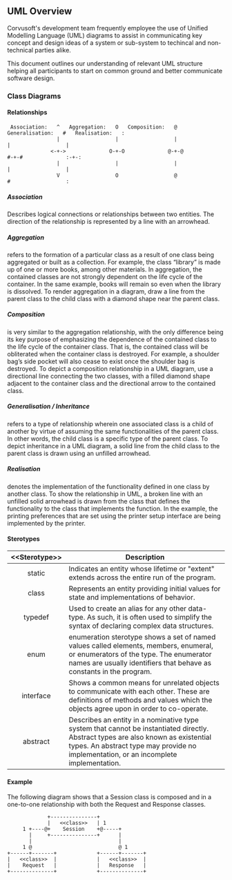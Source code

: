 
## UML Overview

Corvusoft's development team frequently employee the use of Unified Modelling Language (UML) diagrams to assist in communicating key concept and design ideas of a system or sub-system to techincal and non-technical parties alike.

This document outlines our understanding of relevant UML structure helping all participants to start on common ground and better communicate software design.

### Class Diagrams

#### Relationships

```
 Association:   ^   Aggregation:   O   Composition:   @   Generalisation:   #   Realisation:   :
                |                  |                  |                     |                  |
              <-+->              O-+-O              @-+-@                 #-+-#              :-+-:
                |                  |                  |                     |                  |
                V                  O                  @                     #                  :
```

##### Association

Describes logical connections or relationships between two entities. The direction of the relationship is represented by a line with an arrowhead. 

##### Aggregation

refers to the formation of a particular class as a result of one class being aggregated or built as a collection. For example, the class “library” is made up of one or more books, among other materials. In aggregation, the contained classes are not strongly dependent on the life cycle of the container. In the same example, books will remain so even when the library is dissolved. To render aggregation in a diagram, draw a line from the parent class to the child class with a diamond shape near the parent class.

##### Composition

is very similar to the aggregation relationship, with the only difference being its key purpose of emphasizing the dependence of the contained class to the life cycle of the container class. That is, the contained class will be obliterated when the container class is destroyed. For example, a shoulder bag’s side pocket will also cease to exist once the shoulder bag is destroyed. To depict a composition relationship in a UML diagram, use a directional line connecting the two classes, with a filled diamond shape adjacent to the container class and the directional arrow to the contained class.

##### Generalisation / Inheritance

refers to a type of relationship wherein one associated class is a child of another by virtue of assuming the same functionalities of the parent class. In other words, the child class is a specific type of the parent class. To depict inheritance in a UML diagram, a solid line from the child class to the parent class is drawn using an unfilled arrowhead.

##### Realisation

denotes the implementation of the functionality defined in one class by another class. To show the relationship in UML, a broken line with an unfilled solid arrowhead is drawn from the class that defines the functionality to the class that implements the function. In the example, the printing preferences that are set using the printer setup interface are being implemented by the printer.

#### Sterotypes

| &lt;&lt;Sterotype&gt;&gt; | Description |
|:----------:|-------------| 
| static | Indicates an entity whose lifetime or "extent" extends across the entire run of the program. |
| class | Represents an entity providing initial values for state and implementations of behavior. |
| typedef | Used to create an alias for any other data-type. As such, it is often used to simplify the syntax of declaring complex data structures. |
| enum | enumeration sterotype shows a set of named values called elements, members, enumeral, or enumerators of the type. The enumerator names are usually identifiers that behave as constants in the program. |
| interface | Shows a common means for unrelated objects to communicate with each other. These are definitions of methods and values which the objects agree upon in order to co-operate. |
| abstract | Describes an entity in a nominative type system that cannot be instantiated directly. Abstract types are also known as existential types. An abstract type may provide no implementation, or an incomplete implementation. |

#### Example

The following diagram shows that a Session class is composed and in a one-to-one relationship with both the Request and Response classes.

```
             +---------------+
             |   <<class>>   | 1
     1 +----@+    Session    +@-----+
       |     +---------------+      |
       |                            |
     1 @                            @ 1
+------+-------+             +------+-------+
|   <<class>>  |             |   <<class>>  |
|    Request   |             |   Response   |
+--------------+             +--------------+
```


